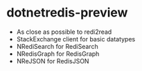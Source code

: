# dotnetredis-preview

* As close as possible to redi2read
* StackExchange client for basic datatypes
* NRediSearch for RediSearch
* NRedisGraph for RedisGraph
* NReJSON for RedisJSON